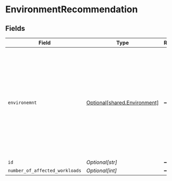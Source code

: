 # EnvironmentRecommendation


## Fields

| Field                                                                                                                                                                                        | Type                                                                                                                                                                                         | Required                                                                                                                                                                                     | Description                                                                                                                                                                                  |
| -------------------------------------------------------------------------------------------------------------------------------------------------------------------------------------------- | -------------------------------------------------------------------------------------------------------------------------------------------------------------------------------------------- | -------------------------------------------------------------------------------------------------------------------------------------------------------------------------------------------- | -------------------------------------------------------------------------------------------------------------------------------------------------------------------------------------------- |
| `environemnt`                                                                                                                                                                                | [Optional[shared.Environment]](../../models/shared/environment.md)                                                                                                                           | :heavy_minus_sign:                                                                                                                                                                           | Secure Application environment definition. #also must be included for at least one of the env details but Swagger does not support parameter dependencies and mutually exclusive parameters. |
| `id`                                                                                                                                                                                         | *Optional[str]*                                                                                                                                                                              | :heavy_minus_sign:                                                                                                                                                                           | N/A                                                                                                                                                                                          |
| `number_of_affected_workloads`                                                                                                                                                               | *Optional[int]*                                                                                                                                                                              | :heavy_minus_sign:                                                                                                                                                                           | N/A                                                                                                                                                                                          |